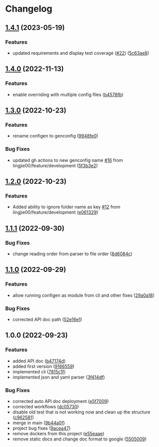 # Changelog

## [1.4.1](https://github.com/lingjie00/genconfig/compare/v1.4.0...v1.4.1) (2023-05-19)


### Features

* updated requirements and display test coverage ([#22](https://github.com/lingjie00/genconfig/issues/22)) ([5c63ae8](https://github.com/lingjie00/genconfig/commit/5c63ae805263ea75a2efde2675c279cd6655f3a5))

## [1.4.0](https://github.com/lingjie00/genconfig/compare/v1.3.0...v1.4.0) (2022-11-13)


### Features

* enable overriding with multiple config files ([b4578fb](https://github.com/lingjie00/genconfig/commit/b4578fb0d07c1485f65778338927951cb738a648))

## [1.3.0](https://github.com/lingjie00/configen/compare/v1.2.0...v1.3.0) (2022-10-23)


### Features

* rename configen to genconfig ([9948fe0](https://github.com/lingjie00/configen/commit/9948fe0c485cb160625566ea36294b7be35f2d03))


### Bug Fixes

* updated gh actions to new genconfig name [#16](https://github.com/lingjie00/configen/issues/16) from lingjie00/feature/development ([5f3b3e2](https://github.com/lingjie00/configen/commit/5f3b3e2dd45d94948287bb01288bd1fa058b8d30))

## [1.2.0](https://github.com/lingjie00/configen/compare/v1.1.1...v1.2.0) (2022-10-23)


### Features

* Added ability to ignore folder name as key [#12](https://github.com/lingjie00/configen/issues/12) from lingjie00/feature/development ([e061329](https://github.com/lingjie00/configen/commit/e0613294dbc3dc387830c10858e9f78206bf469e))

## [1.1.1](https://github.com/lingjie00/configen/compare/v1.1.0...v1.1.1) (2022-09-30)


### Bug Fixes

* change reading order from parser to file order ([8d6084c](https://github.com/lingjie00/configen/commit/8d6084c9d09940632d5b19751089d4de28b5d37a))

## [1.1.0](https://github.com/lingjie00/configen/compare/v1.0.0...v1.1.0) (2022-09-29)


### Features

* allow running configen as module from cli and other fixes ([29a0a18](https://github.com/lingjie00/configen/commit/29a0a18c58eb2ed0974bf3d0d2d1a511d65883c9))


### Bug Fixes

* corrected API doc path ([52e16e1](https://github.com/lingjie00/configen/commit/52e16e1b44b20be020f8f5d8724303ef12651952))

## 1.0.0 (2022-09-23)


### Features

* added API doc ([b47174d](https://github.com/lingjie00/configen/commit/b47174dc80121ca90180e69e59e9dc7de7fdaadd))
* added first version ([9166559](https://github.com/lingjie00/configen/commit/916655968ce2972450ac2307490eacd32879db7f))
* implemented cli ([7815c1f](https://github.com/lingjie00/configen/commit/7815c1f8a26be3370d26938e432286d2f7439064))
* implemented json and yaml parser ([3f414df](https://github.com/lingjie00/configen/commit/3f414dfd07098bda5e6f6f36958d8e4f797922ad))


### Bug Fixes

* corrected auto API doc deployment ([e5f7009](https://github.com/lingjie00/configen/commit/e5f70097e8767e479acec1a3c133b7548fcc76d8))
* corrected workflows ([dc05730](https://github.com/lingjie00/configen/commit/dc05730a1e79c1260b7dc8551e5d78d8d370a2ce))
* disable old test that is not working now and clean up the structure ([c962581](https://github.com/lingjie00/configen/commit/c9625815e62608de8fa1c9313aed370bed9b30aa))
* merge in main ([9b44a0f](https://github.com/lingjie00/configen/commit/9b44a0f3948c3334dd33009f1e1d415f3e0cafdc))
* project bug fixes ([9acea47](https://github.com/lingjie00/configen/commit/9acea47cb82d7ad04853eb7edc48ff3ba4a66908))
* remove dockers from this project ([e55eaae](https://github.com/lingjie00/configen/commit/e55eaae991362718b493cfbb674a599ceaccd3e1))
* remove static docs and change doc format to google ([5505009](https://github.com/lingjie00/configen/commit/5505009262a9711e1742a4e6b1d4373f14ffce29))

